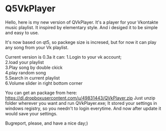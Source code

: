 Q5VkPlayer
==========

Hello, here is my new version of QVkPlayer.
It's a player for your Vkontakte music playlist. It inspired by elementary style.
And i desiged it to be simple and easy to use.



It's now based on qt5, so packege size is incresed, but for now it can play 
any song from your Vk playlist.

Current version is 0.3a it can:
1.Login to your vk account;<br>
2.load your playlist<br>
3.Play song by double ckick<br>
4.play random song<br>
5.Search in current playlist<br>
6.Volume slider in right bottom corner<br>

You can get an package from here:
https://dl.dropboxusercontent.com/u/49831443/QVkPlayer.zip
Just unzip folder wherever you want and run QVkPlayer.exe;
It stored your settings in windows registry, so you needn't to login everytime.
And now after update it would save your settings. 

Bugreport, please, and have a nice day;) 

